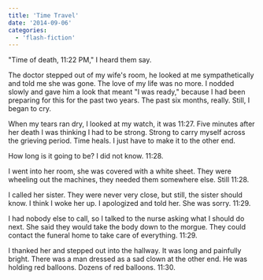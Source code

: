 ```yaml
---
title: 'Time Travel'
date: '2014-09-06'
categories:
  - 'flash-fiction'
---
```


"Time of death, 11:22 PM," I heard them say.

<!-- truncate -->

The doctor stepped out of my wife's room, he looked at me sympathetically and
told me she was gone. The love of my life was no more. I nodded slowly and gave
him a look that meant "I was ready," because I had been preparing for this for
the past two years. The past six months, really. Still, I began to cry.

When my tears ran dry, I looked at my watch, it was 11:27. Five minutes after
her death I was thinking I had to be strong. Strong to carry myself across the
grieving period. Time heals. I just have to make it to the other end.

How long is it going to be? I did not know. 11:28.

I went into her room, she was covered with a white sheet. They were wheeling out
the machines, they needed them somewhere else. Still 11:28.

I called her sister. They were never very close, but still, the sister should
know. I think I woke her up. I apologized and told her. She was sorry. 11:29.

I had nobody else to call, so I talked to the nurse asking what I should do
next. She said they would take the body down to the morgue. They could contact
the funeral home to take care of everything. 11:29.

I thanked her and stepped out into the hallway. It was long and painfully
bright. There was a man dressed as a sad clown at the other end. He was holding
red balloons. Dozens of red balloons. 11:30.
